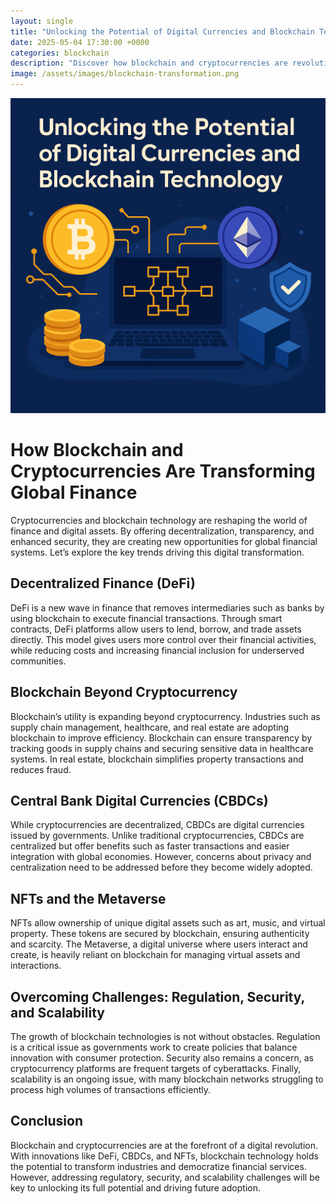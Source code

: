 ```yaml
---
layout: single
title: "Unlocking the Potential of Digital Currencies and Blockchain Technology"
date: 2025-05-04 17:30:00 +0000
categories: blockchain
description: "Discover how blockchain and cryptocurrencies are revolutionizing global finance through DeFi, CBDCs, NFTs, and industry-wide transformation."
image: /assets/images/blockchain-transformation.png
---
```


<div class="post-content">

  <div class="post-image" style="text-align:center; margin-bottom:1em;">
    <img src="/assets/images/blockchain-transformation.png" alt="Unlocking the Potential of Digital Currencies and Blockchain Technology" width="1024" style="max-width:100%; height:auto;" />
  </div>

<h1>How Blockchain and Cryptocurrencies Are Transforming Global Finance</h1>

<p>Cryptocurrencies and blockchain technology are reshaping the world of finance and digital assets. By offering decentralization, transparency, and enhanced security, they are creating new opportunities for global financial systems. Let’s explore the key trends driving this digital transformation.</p>

<h2>Decentralized Finance (DeFi)</h2>
<p>DeFi is a new wave in finance that removes intermediaries such as banks by using blockchain to execute financial transactions. Through smart contracts, DeFi platforms allow users to lend, borrow, and trade assets directly. This model gives users more control over their financial activities, while reducing costs and increasing financial inclusion for underserved communities.</p>

<h2>Blockchain Beyond Cryptocurrency</h2>
<p>Blockchain’s utility is expanding beyond cryptocurrency. Industries such as supply chain management, healthcare, and real estate are adopting blockchain to improve efficiency. Blockchain can ensure transparency by tracking goods in supply chains and securing sensitive data in healthcare systems. In real estate, blockchain simplifies property transactions and reduces fraud.</p>

<h2>Central Bank Digital Currencies (CBDCs)</h2>
<p>While cryptocurrencies are decentralized, CBDCs are digital currencies issued by governments. Unlike traditional cryptocurrencies, CBDCs are centralized but offer benefits such as faster transactions and easier integration with global economies. However, concerns about privacy and centralization need to be addressed before they become widely adopted.</p>

<h2>NFTs and the Metaverse</h2>
<p>NFTs allow ownership of unique digital assets such as art, music, and virtual property. These tokens are secured by blockchain, ensuring authenticity and scarcity. The Metaverse, a digital universe where users interact and create, is heavily reliant on blockchain for managing virtual assets and interactions.</p>

<h2>Overcoming Challenges: Regulation, Security, and Scalability</h2>
<p>The growth of blockchain technologies is not without obstacles. Regulation is a critical issue as governments work to create policies that balance innovation with consumer protection. Security also remains a concern, as cryptocurrency platforms are frequent targets of cyberattacks. Finally, scalability is an ongoing issue, with many blockchain networks struggling to process high volumes of transactions efficiently.</p>

<h2>Conclusion</h2>
<p>Blockchain and cryptocurrencies are at the forefront of a digital revolution. With innovations like DeFi, CBDCs, and NFTs, blockchain technology holds the potential to transform industries and democratize financial services. However, addressing regulatory, security, and scalability challenges will be key to unlocking its full potential and driving future adoption.</p>
</div>
